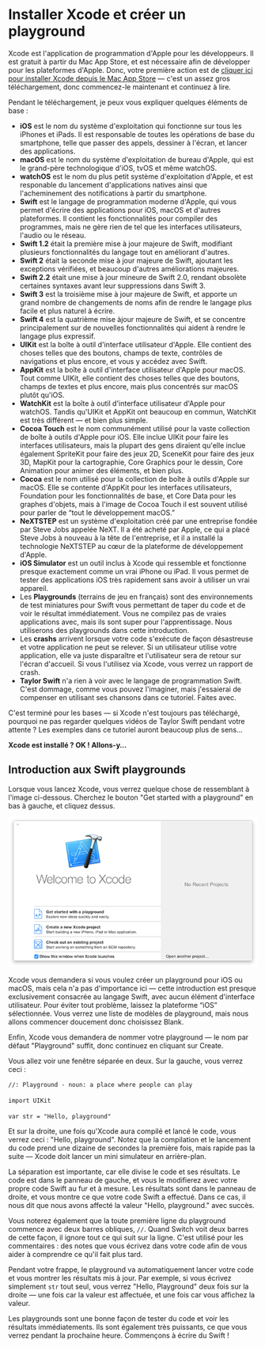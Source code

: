 # Installer Xcode et créer un playground

Xcode est l'application de programmation d'Apple pour les développeurs. Il est gratuit à partir du Mac App Store, et est nécessaire afin de développer pour les plateformes d'Apple. Donc, votre première action est de [cliquer ici pour installer Xcode depuis le Mac App Store](https://itunes.apple.com/us/app/xcode/id497799835?mt=12&at=10l8cn&ct=hws) — c'est un assez gros téléchargement, donc commencez-le maintenant et continuez à lire.

Pendant le téléchargement, je peux vous expliquer quelques éléments de base :

- **iOS** est le nom du système d'exploitation qui fonctionne sur tous les iPhones et iPads. Il est responsable de toutes les opérations de base du smartphone, telle que passer des appels, dessiner à l'écran, et lancer des applications.
- **macOS** est le nom du système d'exploitation de bureau d'Apple, qui est le grand-père technologique d'iOS, tvOS et même watchOS.
- **watchOS** est le nom du plus petit système d'exploitation d'Apple, et est responable du lancement d'applications natives ainsi que l'acheminement des notifications à partir du smartphone.
- **Swift** est le langage de programmation moderne d'Apple, qui vous permet d'écrire des applications pour iOS, macOS et d'autres plateformes. Il contient les fonctionnalités pour compiler des programmes, mais ne gère rien de tel que les interfaces utilisateurs, l'audio ou le réseau.
- **Swift 1.2** était la première mise à jour majeure de Swift, modifiant plusieurs fonctionnalités du langage tout en améliorant d'autres.
- **Swift 2** était la seconde mise à jour majeure de Swift, ajoutant les exceptions vérifiées, et beaucoup d'autres améliorations majeures.
- **Swift 2.2** était une mise à jour mineure de Swift 2.0, rendant obsolète certaines syntaxes avant leur suppressions dans Swift 3.
- **Swift 3** est la troisième mise à jour majeure de Swift, et apporte un grand nombre de changements de noms afin de rendre le langage plus facile et plus naturel à écrire.
- **Swift 4** est la quatrième mise àjour majeure de Swift, et se concentre principalement sur de nouvelles fonctionnalités qui aident à rendre le langage plus expressif.
- **UIKit** est la boîte à outil d'interface utilisateur d'Apple. Elle contient des choses telles que des boutons, champs de texte, contrôles de navigations et plus encore, et vous y accédez avec Swift.
- **AppKit** est la boîte à outil d'interface utilisateur d'Apple pour macOS. Tout comme UIKit, elle contient des choses telles que des boutons, champs de textes et plus encore, mais plus concentrés sur macOS plutôt qu'iOS.
- **WatchKit** est la boîte à outil d'interface utilisateur d'Apple pour watchOS. Tandis qu'UIKit et AppKit ont beaucoup en commun, WatchKit est très différent — et bien plus simple.
- **Cocoa Touch** est le nom communément utilisé pour la vaste collection de boîte à outils d'Apple pour iOS. Elle inclue UIKit pour faire les interfaces utilisateurs, mais la plupart des gens diraient qu'elle inclue également SpriteKit pour faire des jeux 2D, SceneKit pour faire des jeux 3D, MapKit pour la cartographie, Core Graphics pour le dessin, Core Animation pour animer des éléments, et bien plus.
- **Cocoa** est le nom utilisé pour la collection de boîte à outils d'Apple sur macOS. Elle se contente d'AppKit pour les interfaces utilisateurs, Foundation pour les fonctionnalités de base, et Core Data pour les graphes d'objets, mais à l'image de Cocoa Touch il est souvent utilisé pour parler de “tout le développement macOS.”
- **NeXTSTEP** est un système d'exploitation créé par une entreprise fondée par Steve Jobs appelée NeXT. Il a été acheté par Apple, ce qui a placé Steve Jobs à nouveau à la tête de l'entreprise, et il a installé la technologie NeXTSTEP au cœur de la plateforme de développement d'Apple.
- **iOS Simulator** est un outil inclus à Xcode qui ressemble et fonctionne presque exactement comme un vrai iPhone ou iPad. Il vous permet de tester des applications iOS très rapidement sans avoir à utiliser un vrai appareil.
- Les **Playgrounds** (terrains de jeu en français) sont des environnements de test miniatures pour Swift vous permettant de taper du code et de voir le résultat immédiatement. Vous ne compilez pas de vraies applications avec, mais ils sont super pour l'apprentissage. Nous utiliserons des playgrounds dans cette introduction.
- Les **crashs** arrivent lorsque votre code s'exécute de façon désastreuse et votre application ne peut se relever. Si un utilisateur utilise votre application, elle va juste disparaître et l'utilisateur sera de retour sur l'écran d'accueil. Si vous l'utilisez via Xcode, vous verrez un rapport de crash.
- **Taylor Swift** n'a rien à voir avec le langage de programmation Swift. C'est dommage, comme vous pouvez l'imaginer, mais j'essaierai de compenser en utilisant ses chansons dans ce tutoriel. Faites avec.

C'est terminé pour les bases — si Xcode n'est toujours pas téléchargé, pourquoi ne pas regarder quelques vidéos de Taylor Swift pendant votre attente ? Les exemples dans ce tutoriel auront beaucoup plus de sens…

**Xcode est installé ? OK ! Allons-y…**

## Introduction aux Swift playgrounds

Lorsque vous lancez Xcode, vous verrez quelque chose de ressemblant à l'image ci-dessous. Cherchez le bouton "Get started with a playground" en bas à gauche, et cliquez dessus.

![Lorsque vous lancez Xcode, il vous sera demandé quel genre de projet vous voulez faire. Merci de choisir Get Started with a Playground.](0-1.png)

Xcode vous demandera si vous voulez créer un playground pour iOS ou macOS, mais cela n'a pas d'importance ici — cette introduction est presque exclusivement consacrée au langage Swift, avec aucun élément d'interface utilisateur. Pour éviter tout problème, laissez la plateforme “iOS” sélectionnée. Vous verrez une liste de modèles de playground, mais nous allons commencer doucement donc choisissez Blank.

Enfin, Xcode vous demandera de nommer votre playground — le nom par défaut "Playground" suffit, donc continuez en cliquant sur Create.

Vous allez voir une fenêtre séparée en deux. Sur la gauche, vous verrez ceci :

    //: Playground - noun: a place where people can play

    import UIKit

    var str = "Hello, playground"

Et sur la droite, une fois qu'Xcode aura compilé et lancé le code, vous verrez ceci : "Hello, playground". Notez que la compilation et le lancement du code prend une dizaine de secondes la première fois, mais rapide pas la suite — Xcode doit lancer un mini simulateur en arrière-plan.

La séparation est importante, car elle divise le code et ses résultats. Le code est dans le panneau de gauche, et vous le modifierez avec votre propre code Swift au fur et à mesure. Les résultats sont dans le panneau de droite, et vous montre ce que votre code Swift a effectué. Dans ce cas, il nous dit que nous avons affecté la valeur "Hello, playground." avec succès.

Vous noterez également que la toute première ligne du playground commence avec deux barres obliques, `//`. Quand Switch voit deux barres de cette façon, il ignore tout ce qui suit sur la ligne. C'est utilisé pour les commentaires : des notes que vous écrivez dans votre code afin de vous aider à comprendre ce qu'il fait plus tard.

Pendant votre frappe, le playground va automatiquement lancer votre code et vous montrer les résultats mis à jour. Par exemple, si vous écrivez simplement `str` tout seul, vous verrez "Hello, Playground" deux fois sur la droite — une fois car la valeur est affectuée, et une fois car vous affichez la valeur.

Les playgrounds sont une bonne façon de tester du code et voir les résultats immédiatements. Ils sont également très puissants, ce que vous verrez pendant la prochaine heure. Commençons à écrire du Swift !
